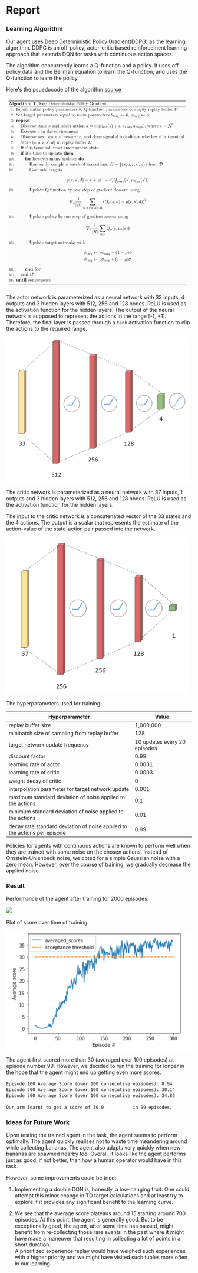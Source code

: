 # Report

### Learning Algorithm

Our agent uses [Deep Deterministic Policy Gradient](https://arxiv.org/abs/1509.02971)(DDPG) as the learning algorithm.
DDPG is an off-policy, actor-critic based reinforcement learning approach that extends DQN for tasks with continuous
action spaces.

The algorithm concurrently learns a Q-function and a policy.
It uses off-policy data and the Bellman equation to learn the Q-function, and uses the Q-function to learn the policy.

Here's the psuedocode of the algorithm [source](https://spinningup.openai.com/en/latest/algorithms/ddpg.html)

<img src="https://github.com/PrajishKumar/Reinforcement-Learning-Unity-ML-Engine/blob/main/arm_reacher/media/ddpg_algo.png"  width="600" alt="DDPG algorithm">

The actor network is parameterized as a neural network with 33 inputs, 4 outputs and 3 hidden layers with 512, 256 and
128 nodes.
ReLU is used as the activation function for the hidden layers.
The output of the neural network is supposed to represent the actions in the range [-1, +1].
Therefore, the final layer is passed through a `tanh` activation function to clip the actions to the required range.

<img src="https://github.com/PrajishKumar/Reinforcement-Learning-Unity-ML-Engine/blob/main/arm_reacher/media/actor.png"  width="500" alt="DQN algorithm">

The critic network is parameterized as a neural network with 37 inputs, 1 outputs and 3 hidden layers with 512, 256 and
128 nodes.
ReLU is used as the activation function for the hidden layers.

The input to the critic network is a concatenated vector of the 33 states and the 4 actions.
The output is a scalar that represents the estimate of the action-value of the state-action pair passed into the
network.

<img src="https://github.com/PrajishKumar/Reinforcement-Learning-Unity-ML-Engine/blob/main/arm_reacher/media/critic.png"  width="500" alt="DQN algorithm">

The hyperparameters used for training:

| **Hyperparameter**                                                        | **Value**                    |
|---------------------------------------------------------------------------|------------------------------|
| replay buffer size                                                        | 1,000,000                    |
| minibatch size of sampling from replay buffer                             | 128                          |
| target network update frequency                                           | 10 updates every 20 episodes |
| discount factor                                                           | 0.99                         |
| learning rate of actor                                                    | 0.0001                       |
| learning rate of critic                                                   | 0.0003                       |
| weight decay of critic                                                    | 0                            |
| interpolation parameter for target network update                         | 0.001                        |
| maximum standard deviation of noise applied to the actions                | 0.1                          |
| minimum standard deviation of noise applied to the actions                | 0.01                         |
| decay rate standard deviation of noise applied to the actions per episode | 0.99                         |

Policies for agents with continuous actions are known to perform well when they are trained with some noise on the chosen actions. 
Instead of Ornstein-Uhlenbeck noise, we opted for a simple Gaussian noise with a zero mean. 
However, over the course of training, we gradually decrease the applied noise. 

### Result

Performance of the agent after training for 2000 episodes:

![](https://github.com/PrajishKumar/Reinforcement-Learning-Unity-ML-Engine/blob/main/arm_reacher/media/successful_test.gif)

Plot of score over time of training:

![](https://github.com/PrajishKumar/Reinforcement-Learning-Unity-ML-Engine/blob/main/arm_reacher/media/scores_plot.png)

The agent first scored more than 30 (averaged over 100 episodes) at episode number 99.
However, we decided to run the training for longer in the hope that the agent might end up getting even more scores.

```
Episode 100	Average Score (over 100 consecutive episodes): 8.94
Episode 200	Average Score (over 100 consecutive episodes): 30.14
Episode 300	Average Score (over 100 consecutive episodes): 34.86

Our arm learnt to get a score of 30.0           in 99 episodes.
```

### Ideas for Future Work

Upon testing the trained agent in the task, the agent seems to perform optimally.
The agent quickly realises not to waste time meandering around while collecting bananas.
The agent also adapts very quickly when new bananas are spawned nearby too.
Overall, it looks like the agent performs just as good, if not better, than how a human operator would have in this
task.

However, some improvements could be tried:

1. Implementing a double DQN is, honestly, a low-hanging fruit.
   One could attempt this minor change in TD target calculations and at least try to explore if it provides any
   significant benefit to the learning curve.

2. We see that the average score plateaus around 15 starting around 700 episodes.
   At this point, the agent is generally good.
   But to be exceptionally good, the agent, after some time has passed, might benefit from re-collecting those rare
   events in the past where it might have made a maneuver that resulting in collecting a lot of points in a short
   duration.  
   A prioritized experience replay would have weighed such experiences with a higher priority and we might have visited
   such tuples more often in our learning.  


